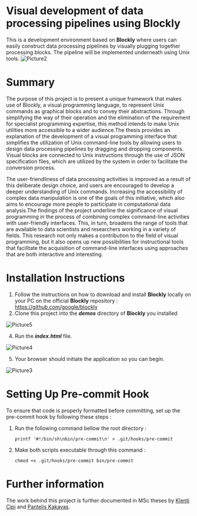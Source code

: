 # Visual development of data processing pipelines using Blockly

This is a development environment based on **Blockly** where users can easily construct data processing pipelines
by visually plugging together processing blocks. The pipeline will be implemented underneath using Unix tools.
![Picture2](https://github.com/vcipi/blockly_unix/assets/108274884/8bb6be00-a88b-4145-bb61-8be70e9b5c58)

# Summary

The purpose of this project is to present a unique framework that makes use of Blockly, a visual programming language, to represent Unix commands as graphical blocks and to convey their abstractions. Through simplifying the way of their operation and the elimination of the requirement for specialist programming expertise, this method intends to make Unix utilities more accessible to a wider audience.The thesis provides an explanation of the development of a visual programming interface that simplifies the utilization of Unix command-line tools by allowing users to design data processing pipelines by dragging and dropping components. Visual blocks are connected to Unix instructions through the use of JSON specification files, which are utilized by the system in order to facilitate the conversion process.

The user-friendliness of data processing activities is improved as a result of this deliberate design choice, and users are encouraged to develop a deeper understanding of Unix commands. Increasing the accessibility of complex data manipulation is one of the goals of this initiative, which also aims to encourage more people to participate in computational data analysis.The findings of the project underline the significance of visual programming in the process of combining complex command-line activities with user-friendly interfaces. This, in turn, broadens the range of tools that are available to data scientists and researchers working in a variety of fields. This research not only makes a contribution to the field of visual programming, but it also opens up new possibilities for instructional tools that facilitate the acquisition of command-line interfaces using approaches that are both interactive and interesting.

# Installation Instructions

1. Follow the instructions on how to download and install **Blockly** locally on your PC on the official **Blockly** repository : https://github.com/google/blockly
2. Clone this project into the **_demos_** directory of **Blockly** you installed

![Picture5](https://github.com/vcipi/blockly_unix/assets/108274884/53cfa7bf-2c1f-4ac4-a211-524376e28ebf)

4. Run the **_index.html_** file.

![Picture4](https://github.com/vcipi/blockly_unix/assets/108274884/9b70b5a0-c3f0-4973-9ed4-fbbe62479835)

5. Your browser should initiate the application so you can begin.

![Picture3](https://github.com/vcipi/blockly_unix/assets/108274884/67304620-7e13-4718-973e-55cf3f2e296c)

# Setting Up Pre-commit Hook

To ensure that code is properly formatted before committing, set up the pre-commit hook by following these steps :

1. Run the following command bellow the root directory :

   `printf '#!/bin/sh\nbin/pre-commit\n' > .git/hooks/pre-commit`

2. Make both scripts executable through this command :

   `chmod +x .git/hooks/pre-commit bin/pre-commit`

# Further information

The work behind this project is further documented in MSc theses by
[Klenti Cipi](http://www.pyxida.aueb.gr/index.php?op=view_object&object_id=11051) and
[Pantelis Kakavas](http://www.pyxida.aueb.gr/index.php?op=view_object&object_id=11053).
